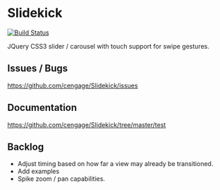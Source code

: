 Slidekick
=========

[![Build Status](https://api.travis-ci.org/cengage/Slidekick.png)](http://travis-ci.org/cengage/Slidekick)

JQuery CSS3 slider / carousel with touch support for swipe gestures.

## Issues / Bugs

https://github.com/cengage/Slidekick/issues

## Documentation

https://github.com/cengage/Slidekick/tree/master/test

## Backlog

- Adjust timing based on how far a view may already be transitioned.
- Add examples
- Spike zoom / pan capabilities.

